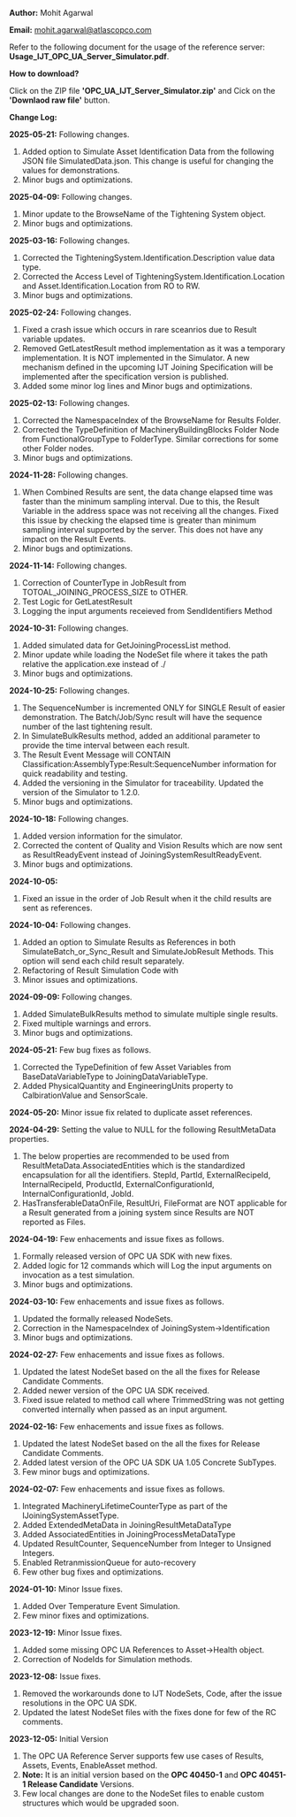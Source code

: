 **Author:** Mohit Agarwal

**Email:** mohit.agarwal@atlascopco.com

Refer to the following document for the usage of the reference server: **Usage_IJT_OPC_UA_Server_Simulator.pdf**.

**How to download?**

Click on the ZIP file **'OPC_UA_IJT_Server_Simulator.zip'** and Cick on the **'Downlaod raw file'** button.

**Change Log:**

**2025-05-21:** Following changes.
1. Added option to Simulate Asset Identification Data from the following JSON file SimulatedData.json. This change is useful for changing the values for demonstrations.
2. Minor bugs and optimizations.

**2025-04-09:** Following changes.
1. Minor update to the BrowseName of the Tightening System object.
2. Minor bugs and optimizations.

**2025-03-16:** Following changes.
1. Corrected the TighteningSystem.Identification.Description value data type.
2. Corrected the Access Level of TighteningSystem.Identification.Location and Asset.Identification.Location from RO to RW.
3. Minor bugs and optimizations.

**2025-02-24:** Following changes.
1. Fixed a crash issue which occurs in rare sceanrios due to Result variable updates.
2. Removed GetLatestResult method implementation as it was a temporary implementation. It is NOT implemented in the Simulator. A new mechanism defined in the upcoming IJT Joining Specification will be implemented after the specification version is published.
2. Added some minor log lines and Minor bugs and optimizations.

**2025-02-13:** Following changes.
1. Corrected the NamespaceIndex of the BrowseName for Results Folder.
2. Corrected the TypeDefinition of MachineryBuildingBlocks Folder Node from FunctionalGroupType to FolderType. Similar corrections for some other Folder nodes.
2. Minor bugs and optimizations.

**2024-11-28:** Following changes.
1. When Combined Results are sent, the data change elapsed time was faster than the minimum sampling interval. Due to this, the Result Variable in the address space was not receiving all the changes. Fixed this issue by checking the elapsed time is greater than minimum sampling interval supported by the server. This does not have any impact on the Result Events.
2. Minor bugs and optimizations.

**2024-11-14:** Following changes.
1. Correction of CounterType in JobResult from TOTOAL_JOINING_PROCESS_SIZE to OTHER.
2. Test Logic for GetLatestResult
3. Logging the input arguments receieved from SendIdentifiers Method

**2024-10-31:** Following changes.
1. Added simulated data for GetJoiningProcessList method.
2. Minor update while loading the NodeSet file where it takes the path relative the application.exe instead of ./
3. Minor bugs and optimizations.

**2024-10-25:** Following changes.
1. The SequenceNumber is incremented ONLY for SINGLE Result of easier demonstration. The Batch/Job/Sync result will have the sequence number of the last tightening result.
2. In SimulateBulkResults method, added an additional parameter to provide the time interval between each result.
3. The Result Event Message will CONTAIN Classification:AssemblyType:Result:SequenceNumber information for quick readability and testing.
4. Added the versioning in the Simulator for traceability. Updated the version of the Simulator to 1.2.0.
5. Minor bugs and optimizations.

**2024-10-18:** Following changes.
1. Added version information for the simulator.
2. Corrected the content of Quality and Vision Results which are now sent as ResultReadyEvent instead of JoiningSystemResultReadyEvent.
3. Minor bugs and optimizations.

**2024-10-05:** 
1. Fixed an issue in the order of Job Result when it the child results are sent as references.

**2024-10-04:** Following changes.
1. Added an option to Simulate Results as References in both SimulateBatch_or_Sync_Result and SimulateJobResult Methods. This option will send each child result separately.
2. Refactoring of Result Simulation Code with
3. Minor issues and optimizations.

**2024-09-09:** Following changes.
1. Added SimulateBulkResults method to simulate multiple single results.
2. Fixed multiple warnings and errors.
3. Minor bugs and optimizations.

**2024-05-21:** Few bug fixes as follows.
1. Corrected the TypeDefinition of few Asset Variables from BaseDataVariableType to JoiningDataVariableType.
2. Added PhysicalQuantity and EngineeringUnits property to CalbirationValue and SensorScale.

**2024-05-20:** Minor issue fix related to duplicate asset references.

**2024-04-29:** Setting the value to NULL for the following ResultMetaData properties.
1. The below properties are recommended to be used from ResultMetaData.AssociatedEntities which is the standardized encapsulation for all the identifiers.
	StepId, PartId, ExternalRecipeId, InternalRecipeId, ProductId, ExternalConfigurationId, InternalConfigurationId, JobId.
2. HasTransferableDataOnFile, ResultUri, FileFormat are NOT applicable for a Result generated from a joining system since Results are NOT reported as Files.

**2024-04-19:** Few enhacements and issue fixes as follows.
1. Formally released version of OPC UA SDK with new fixes.
2. Added logic for 12 commands which will Log the input arguments on invocation as a test simulation.
3. Minor bugs and optimizations.

**2024-03-10:** Few enhacements and issue fixes as follows.
1. Updated the formally released NodeSets.
2. Correction in the NamespaceIndex of JoiningSystem->Identification
3. Minor bugs and optimizations.

**2024-02-27:** Few enhacements and issue fixes as follows.
1. Updated the latest NodeSet based on the all the fixes for Release Candidate Comments.
2. Added newer version of the OPC UA SDK received.
3. Fixed issue related to method call where TrimmedString was not getting converted internally when passed as an input argument.

**2024-02-16:** Few enhacements and issue fixes as follows.
1. Updated the latest NodeSet based on the all the fixes for Release Candidate Comments.
2. Added latest version of the OPC UA SDK UA 1.05 Concrete SubTypes.
3. Few minor bugs and optimizations.

**2024-02-07:** Few enhacements and issue fixes as follows.
1.	Integrated MachineryLifetimeCounterType as part of the IJoiningSystemAssetType.
2.	Added ExtendedMetaData in JoiningResultMetaDataType
3.	Added AssociatedEntities in JoiningProcessMetaDataType
4.	Updated ResultCounter, SequenceNumber from Integer to Unsigned Integers.
5.	Enabled RetranmissionQueue for auto-recovery
6.	Few other bug fixes and optimizations.

**2024-01-10:** Minor Issue fixes.
1. Added Over Temperature Event Simulation.
2. Few minor fixes and optimizations.

**2023-12-19:** Minor Issue fixes.
1. Added some missing OPC UA References to Asset->Health object.
2. Correction of NodeIds for Simulation methods.

**2023-12-08:** Issue fixes.
1. Removed the workarounds done to IJT NodeSets, Code, after the issue resolutions in the OPC UA SDK.
2. Updated the latest NodeSet files with the fixes done for few of the RC comments.

**2023-12-05:** Initial Version
1. The OPC UA Reference Server supports few use cases of Results, Assets, Events, EnableAsset method.
2. **Note:** It is an initial version based on the **OPC 40450-1** and **OPC 40451-1 Release Candidate** Versions.
3. Few local changes are done to the NodeSet files to enable custom structures which would be upgraded soon.
